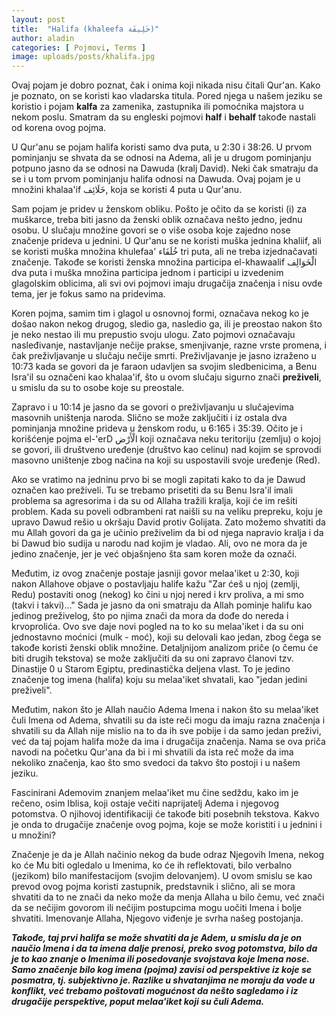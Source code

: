 ```yaml
---
layout: post
title:  "Halifa (khaleefa خَلِيفَة)"
author: aladin
categories: [ Pojmovi, Terms ]
image: uploads/posts/khalifa.jpg
---
```

 Ovaj pojam je dobro poznat, čak i onima koji nikada nisu čitali Qur'an. Kako je poznato, on se koristi kao vladarska titula. Pored njega u našem jeziku se koristio i pojam **kalfa** za zamenika, zastupnika ili pomoćnika majstora u nekom poslu. Smatram da su engleski pojmovi **half** i **behalf** takođe nastali od korena ovog pojma.

U Qur'anu se pojam halifa koristi samo dva puta, u 2:30 i 38:26. U prvom pominjanju se shvata da se odnosi na Adema, ali je u drugom pominjanju potpuno jasno da se odnosi na Dawuda (kralj David). Neki čak smatraju da se i u tom prvom pominjanju halifa odnosi na Dawuda. Ovaj pojam je u množini khalaa'if خَلَائِف, koja se koristi 4 puta u Qur'anu.

Sam pojam je pridev u ženskom obliku. Pošto je očito da se koristi (i) za muškarce, treba biti jasno da ženski oblik označava nešto jedno, jednu osobu. U slučaju množine govori se o više osoba koje zajedno nose značenje prideva u jednini. U Qur'anu se ne koristi muška jednina khaliif, ali se koristi muška množina khulefaa' خُلَفَاء tri puta, ali ne treba izjednačavati značenje. Takođe se koristi ženska množina participa el-khawaalif الْخَوَالِف dva puta i muška množina participa jednom i participi u izvedenim glagolskim oblicima, ali svi ovi pojmovi imaju drugačija značenja i nisu ovde tema, jer je fokus samo na pridevima.

Koren pojma, samim tim i glagol u osnovnoj formi, označava nekog ko je došao nakon nekog drugog, sledio ga, nasledio ga, ili je preostao nakon što je neko nestao ili mu prepustio svoju ulogu. Zato pojmovi označavaju nasleđivanje, nastavljanje nečije prakse, smenjivanje, razne vrste promena, i čak preživljavanje u slučaju nečije smrti. Preživljavanje je jasno izraženo u 10:73 kada se govori da je faraon udavljen sa svojim sledbenicima, a Benu Isra'il su označeni kao khalaa'if, što u ovom slučaju sigurno znači **preživeli**, u smislu da su to osobe koje su preostale.

Zapravo i u 10:14 je jasno da se govori o preživljavanju u slučajevima masovnih uništenja naroda. Slično se može zaključiti i iz ostala dva pominjanja množine prideva u ženskom rodu, u 6:165 i 35:39. Očito je i korišćenje pojma el-'erD الْأَرْض koji označava neku teritoriju (zemlju) o kojoj se govori, ili društveno uređenje (društvo kao celinu) nad kojim se sprovodi masovno uništenje zbog načina na koji su uspostavili svoje uređenje (Red).

Ako se vratimo na jedninu prvo bi se mogli zapitati kako to da je Dawud označen kao preživeli. Tu se trebamo prisetiti da su Benu Isra'il imali problema sa agresorima i da su od Allaha tražili kralja, koji će im rešiti problem. Kada su poveli odbrambeni rat naišli su na veliku prepreku, koju je upravo Dawud rešio u okršaju David protiv Golijata. Zato možemo shvatiti da mu Allah govori da ga je učinio preživelim da bi od njega napravio kralja i da bi Dawud bio sudija u narodu nad kojim je vladao. Ali, ovo ne mora da je jedino značenje, jer je već objašnjeno šta sam koren može da označi.

Međutim, iz ovog značenje postaje jasniji govor melaa'iket u 2:30, koji nakon Allahove objave o postavljaju halife kažu "Zar ćeš u njoj (zemlji, Redu) postaviti onog (nekog) ko čini u njoj nered i krv proliva, a mi smo (takvi i takvi)..." Sada je jasno da oni smatraju da Allah pominje halifu kao jedinog preživelog, što po njima znači da mora da dođe do nereda i krvoprolića. Ovo sve daje novi pogled na to ko su melaa'iket i da su oni jednostavno moćnici (mulk - moć), koji su delovali kao jedan, zbog čega se takođe koristi ženski oblik množine. Detaljnijom analizom priče (o čemu će biti drugih tekstova) se može zaključiti da su oni zapravo članovi tzv. Dinastije 0 u Starom Egiptu, predinastička deljena vlast. To je jedino značenje tog imena (halifa) koju su melaa'iket shvatali, kao "jedan jedini preživeli".

Međutim, nakon što je Allah naučio Adema Imena i nakon što su melaa'iket čuli Imena od Adema, shvatili su da iste reči mogu da imaju razna značenja i shvatili su da Allah nije mislio na to da ih sve pobije i da samo jedan preživi, već da taj pojam halifa može da ima i drugačija značenja. Nama se ova priča navodi na početku Qur'ana da bi i mi shvatili da ista reč može da ima nekoliko značenja, kao što smo svedoci da takvo što postoji i u našem jeziku.

Fascinirani Ademovim znanjem melaa'iket mu čine sedždu, kako im je rečeno, osim Iblisa, koji ostaje večiti naprijatelj Adema i njegovog potomstva. O njihovoj identifikaciji će takođe biti posebnih tekstova. Kakvo je onda to drugačije značenje ovog pojma, koje se može koristiti i u jednini i u množini?

Značenje je da je Allah načinio nekog da bude odraz Njegovih Imena, nekog ko će Mu biti ogledalo u Imenima, ko će ih reflektovati, bilo verbalno (jezikom) bilo manifestacijom (svojim delovanjem). U ovom smislu se kao prevod ovog pojma koristi zastupnik, predstavnik i slično, ali se mora shvatiti da to ne znači da neko može da menja Allaha u bilo čemu, već znači da se nečijim govorom ili nečijim postupcima mogu uočiti Imena i bolje shvatiti. Imenovanje Allaha, Njegovo viđenje je svrha našeg postojanja.

<em>**Takođe, taj prvi halifa se može shvatiti da je Adem, u smislu da je on naučio Imena i da ta imena dalje prenosi, preko svog potomstva, bilo da je to kao znanje o Imenima ili posedovanje svojstava koje Imena nose. Samo značenje bilo kog imena (pojma) zavisi od perspektive iz koje se posmatra, tj. subjektivno je. Razlike u shvatanjima ne moraju da vode u konflikt, već trebamo poštovati mogućnost da nešto sagledamo i iz drugačije perspektive, poput melaa'iket koji su čuli Adema.**</em>